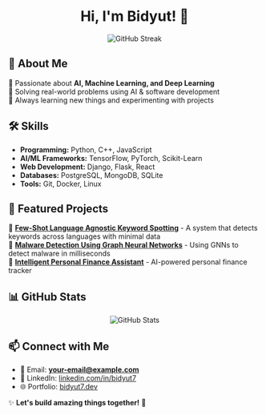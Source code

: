 <h1 align="center">Hi, I'm Bidyut! 👋</h1>

<p align="center">
  <img src="https://github-readme-streak-stats.herokuapp.com/?user=Bidyut7&theme=tokyonight" alt="GitHub Streak" />
</p>

## 🚀 About Me  
🔹 Passionate about **AI, Machine Learning, and Deep Learning**  
🔹 Solving real-world problems using AI & software development  
🔹 Always learning new things and experimenting with projects  

## 🛠 Skills  
- **Programming:** Python, C++, JavaScript  
- **AI/ML Frameworks:** TensorFlow, PyTorch, Scikit-Learn  
- **Web Development:** Django, Flask, React  
- **Databases:** PostgreSQL, MongoDB, SQLite  
- **Tools:** Git, Docker, Linux  

## 📌 Featured Projects  
🔹 [**Few-Shot Language Agnostic Keyword Spotting**](https://github.com/Bidyut7/FSLAKWS) - A system that detects keywords across languages with minimal data  
🔹 [**Malware Detection Using Graph Neural Networks**](https://github.com/Bidyut7/GNN-Malware) - Using GNNs to detect malware in milliseconds  
🔹 [**Intelligent Personal Finance Assistant**](https://github.com/Bidyut7/Finance-AI) - AI-powered personal finance tracker  

## 📊 GitHub Stats  
<p align="center">
  <img src="https://github-readme-stats.vercel.app/api?username=Bidyut7&show_icons=true&theme=tokyonight" alt="GitHub Stats" />
</p>

## 📫 Connect with Me  
- 📧 Email: **your-email@example.com**  
- 🔗 LinkedIn: [linkedin.com/in/bidyut7](https://linkedin.com/in/bidyut7)  
- 🌐 Portfolio: [bidyut7.dev](https://your-portfolio-link.com)  

✨ **Let's build amazing things together!** 🚀
